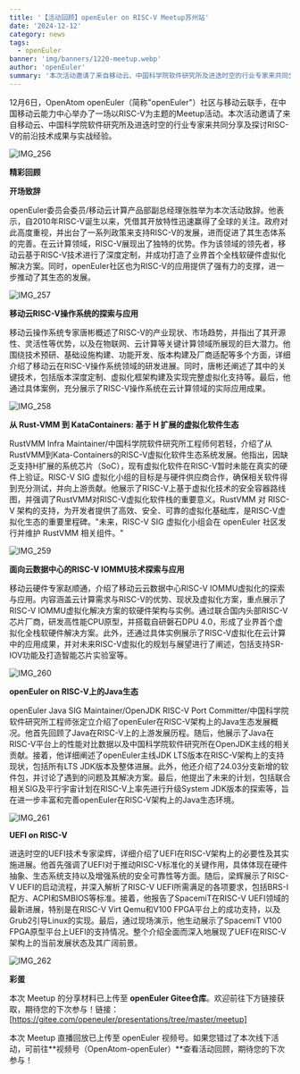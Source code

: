 ```yaml
---
title: '【活动回顾】openEuler on RISC-V Meetup苏州站'
date: '2024-12-12'
category: news
tags:
  - openEuler
banner: 'img/banners/1220-meetup.webp'
author: 'openEuler'
summary: '本次活动邀请了来自移动云、中国科学院软件研究所及进迭时空的行业专家来共同分享及探讨RISC-V的前沿技术成果与实战经验。'
---
```




12月6日，OpenAtom
openEuler（简称\"openEuler\"）社区与移动云联手，在中国移动云能力中心举办了一场以RISC-V为主题的Meetup活动。本次活动邀请了来自移动云、中国科学院软件研究所及进迭时空的行业专家来共同分享及探讨RISC-V的前沿技术成果与实战经验。

![IMG\_256](./media/image1.webp)

**精彩回顾**

**开场致辞**

openEuler委员会委员/移动云计算产品部副总经理张胜举为本次活动致辞。他表示，自2010年RISC-V诞生以来，凭借其开放特性迅速赢得了全球的关注。政府对此高度重视，并出台了一系列政策来支持RISC-V的发展，进而促进了其生态体系的完善。在云计算领域，RISC-V展现出了独特的优势。作为该领域的领先者，移动云基于RISC-V技术进行了深度定制，并成功打造了业界首个全栈软硬件虚拟化解决方案。同时，openEuler社区也为RISC-V的应用提供了强有力的支撑，进一步推动了其生态的发展。

![IMG\_257](./media/image2.webp)


**移动云RISC-V操作系统的探索与应用**

移动云操作系统专家唐彬概述了RISC-V的产业现状、市场趋势，并指出了其开源性、灵活性等优势，以及在物联网、云计算等关键计算领域所展现的巨大潜力。他围绕技术预研、基础设施构建、功能开发、版本构建及厂商适配等多个方面，详细介绍了移动云在RISC-V操作系统领域的研发进展。同时，唐彬还阐述了其中的关键技术，包括版本深度定制、虚拟化框架构建及实现完整虚拟化支持等。最后，他通过具体案例，充分展示了RISC-V操作系统在云计算领域的实际应用成果。

![IMG\_258](./media/image3.webp)



**从 Rust-VMM 到 KataContainers: 基于 H 扩展的虚拟化软件生态**

RustVMM Infra
Maintainer/中国科学院软件研究所工程师何若轻，介绍了从RustVMM到Kata-Containers的RISC-V虚拟化软件生态系统发展。他指出，因缺乏支持H扩展的系统芯片（SoC），现有虚拟化软件在RISC-V暂时未能在真实的硬件上验证。RISC-V
SIG
虚拟化小组的目标是与硬件供应商合作，确保相关软件得到充分测试，并向上游贡献。他展示了RISC-V上基于虚拟化技术的安全容器路线图，并强调了RustVMM对RISC-V虚拟化软件栈的重要意义。RustVMM
对 RISC-V
架构的支持，为开发者提供了高效、安全、可靠的虚拟化基础库，是RISC-V虚拟化生态的重要里程碑。"未来，RISC-V
SIG 虚拟化小组会在 openEuler 社区发行并维护 RustVMM 相关组件。"

![IMG\_259](./media/image4.webp)



**面向云数据中心的RISC-V IOMMU技术探索与应用**

移动云硬件专家赵顺通，介绍了移动云云数据中心RISC-V
IOMMU虚拟化的探索与应用。内容涵盖云计算需求与RISC-V的优势、现状及虚拟化方案，重点展示了RISC-V
IOMMU虚拟化解决方案的软硬件架构与实例。通过联合国内头部RISC-V芯片厂商，研发高性能CPU原型，并搭载自研磐石DPU
4.0，形成了业界首个虚拟化全栈软硬件解决方案。此外，还通过具体实例展示了RISC-V虚拟化在云计算中的应用成果，并对未来RISC-V虚拟化的规划与展望进行了阐述，包括支持SR-IOV功能及打造智能芯片实验室等。

![IMG\_260](./media/image5.webp)


**openEuler on RISC-V上的Java生态**

openEuler Java SIG Maintainer/OpenJDK RISC-V Port
Committer/中国科学院软件研究所工程师张定立介绍了openEuler在RISC-V架构上的Java生态发展概况。他首先回顾了Java在RISC-V上的上游发展历程。随后，他展示了Java在RISC-V平台上的性能对比数据以及中国科学院软件研究所在OpenJDK主线的相关贡献。接着，他详细阐述了openEuler主线JDK
LTS版本在RISC-V架构上的支持现状，包括所有LTS
JDK版本及整体进展。此外，他还介绍了24.03分支新增的软件包，并讨论了遇到的问题及其解决方案。最后，他提出了未来的计划，包括联合相关SIG及平行宇宙计划在RISC-V上率先进行升级System
JDK版本的探索等，旨在进一步丰富和完善openEuler在RISC-V架构上的Java生态环境。

![IMG\_261](./media/image6.webp)



**UEFI on RISC-V**

进迭时空的UEFI技术专家梁辉，详细介绍了UEFI在RISC-V架构上的必要性及其实施进展。他首先强调了UEFI对于推动RISC-V标准化的关键作用，具体体现在硬件抽象、生态系统支持以及增强系统的安全可靠性等方面。随后，梁辉展示了RISC-V
UEFI的启动流程，并深入解析了RISC-V
UEFI所需满足的各项要求，包括BRS-I配方、ACPI和SMBIOS等标准。接着，他报告了SpacemiT在RISC-V
UEFI领域的最新进展，特别是在RISC-V Virt Qemu和V100
FPGA平台上的成功支持，以及Grub2引导Linux的实现。最后，通过现场演示，他生动展示了SpacemiT
V100
FPGA原型平台上UEFI的支持情况。整个介绍全面而深入地展现了UEFI在RISC-V架构上的当前发展状态及其广阔前景。

![IMG\_262](./media/image7.webp)

**彩蛋**

本次 Meetup 的分享材料已上传至 **openEuler
Gitee仓库**。欢迎前往下方链接获取，期待您的下次参与！链接：[https://gitee.com/openeuler/presentations/tree/master/meetup]

本次
Meetup 直播回放已上传至 openEuler
视频号。如果您错过了本次线下活动，可前往**视频号（OpenAtom-openEuler）**查看活动回顾，期待您的下次参与！
